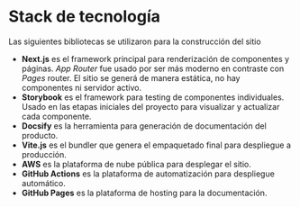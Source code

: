 # Stack de tecnología
Las siguientes bibliotecas se utilizaron para la construcción del sitio
- **Next.js** es el framework principal para renderización de componentes y páginas. *App Router* fue usado por ser más moderno en contraste con *Pages* router. El sitio se generá de manera estática, no hay componentes ni servidor activo.
- **Storybook** es el framework para testing de componentes individuales. Usado en las etapas iniciales del proyecto para visualizar y actualizar cada componente.
- **Docsify** es la herramienta para generación de documentación del producto.
- **Vite.js** es el bundler que genera el empaquetado final para despliegue a producción.
- **AWS** es la plataforma de nube pública para desplegar el sitio.
- **GitHub Actions** es la plataforma de automatización para despliegue automático.
- **GitHub Pages** es la plataforma de hosting para la documentación.

